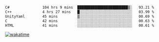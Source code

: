<!--START_SECTION:waka-->

```txt
C#               104 hrs 9 mins  ███████████████████████▒░   93.21 %
C++              4 hrs 27 mins   █░░░░░░░░░░░░░░░░░░░░░░░░   03.99 %
UnityYaml        45 mins         ▒░░░░░░░░░░░░░░░░░░░░░░░░   00.69 %
C                42 mins         ░░░░░░░░░░░░░░░░░░░░░░░░░   00.63 %
HTML             41 mins         ░░░░░░░░░░░░░░░░░░░░░░░░░   00.61 %
```

<!--END_SECTION:waka-->
[![wakatime](https://wakatime.com/badge/user/6c2f442e-41b4-42e3-bc06-d5d8203ad1da.svg)](https://wakatime.com/@6c2f442e-41b4-42e3-bc06-d5d8203ad1da)

